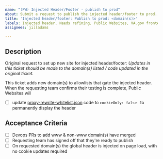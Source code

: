 ```yaml
---
name: "(PW) Injected Header/Footer - publish to prod"
about: Submit a request to publish the injected header/footer to prod.
title: 'Injected header/footer: Publish to prod: <domain(s)>'
labels: Injected header, Needs refining, Public Websites, VA.gov frontend, sitewide
assignees: jilladams

---
```


## Description
Original request to set up new site for injected header/footer: 
_Updates in this ticket should be made to the domain(s) listed / code updated in the original ticket._

This ticket adds new domain(s) to allowlists that gate the injected header. When the requesting team confirms their testing is complete, Public Websites will 

- [ ] update [proxy-rewrite-whitelist.json](https://github.com/department-of-veterans-affairs/vets-website/blob/main/src/applications/proxy-rewrite/proxy-rewrite-whitelist.json) code to `cookieOnly: false ` to permanently display the header 


## Acceptance Criteria
- [ ] Devops PRs to add www & non-www domain(s) have merged
- [ ] Requesting team has signed off that they're ready to publish
- [ ] On requested domain(s) the global header is injected on page load, with no cookie updates required